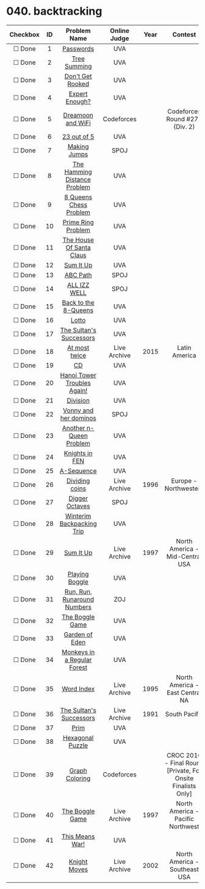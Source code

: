 # 040. backtracking


| Checkbox | ID | Problem Name|Online Judge|Year|Contest|Difficulty Level|
|:---:|:---:|:---:|:---:|:---:|:---:|:---:|
|&#9744; Done|1|[Passwords](https://uva.onlinejudge.org/index.php?option=onlinejudge&page=show_problem&problem=569)|UVA|||1|
|&#9744; Done|2|[Tree Summing](https://uva.onlinejudge.org/index.php?option=onlinejudge&page=show_problem&problem=48)|UVA|||1|
|&#9744; Done|3|[Don't Get Rooked](https://uva.onlinejudge.org/index.php?option=onlinejudge&page=show_problem&problem=580)|UVA|||1|
|&#9744; Done|4|[Expert Enough?](https://uva.onlinejudge.org/index.php?option=onlinejudge&page=show_problem&problem=3678)|UVA|||1|
|&#9744; Done|5|[Dreamoon and WiFi](http://codeforces.com/problemset/problem/476/B)|Codeforces||Codeforces Round #272 (Div. 2)|1|
|&#9744; Done|6|[23 out of 5](https://uva.onlinejudge.org/index.php?option=onlinejudge&page=show_problem&problem=1285)|UVA|||1|
|&#9744; Done|7|[Making Jumps](http://www.spoj.com/problems/MKJUMPS/)|SPOJ|||1|
|&#9744; Done|8|[The Hamming Distance Problem](https://uva.onlinejudge.org/index.php?option=onlinejudge&page=show_problem&problem=670)|UVA|||1|
|&#9744; Done|9|[8 Queens Chess Problem](https://uva.onlinejudge.org/index.php?option=onlinejudge&page=show_problem&problem=691)|UVA|||1|
|&#9744; Done|10|[Prime Ring Problem](https://uva.onlinejudge.org/index.php?option=onlinejudge&page=show_problem&problem=465)|UVA|||1|
|&#9744; Done|11|[The House Of Santa Claus](https://uva.onlinejudge.org/index.php?option=onlinejudge&page=show_problem&problem=227)|UVA|||1|
|&#9744; Done|12|[Sum It Up](https://uva.onlinejudge.org/index.php?option=onlinejudge&page=show_problem&problem=515)|UVA|||1|
|&#9744; Done|13|[ABC Path](http://www.spoj.com/problems/ABCPATH/)|SPOJ|||1|
|&#9744; Done|14|[ALL IZZ WELL](http://www.spoj.com/problems/ALLIZWEL/)|SPOJ|||1|
|&#9744; Done|15|[Back to the 8-Queens](https://uva.onlinejudge.org/index.php?option=onlinejudge&page=show_problem&problem=2026)|UVA|||1|
|&#9744; Done|16|[Lotto](https://uva.onlinejudge.org/index.php?option=onlinejudge&page=show_problem&problem=382)|UVA|||1|
|&#9744; Done|17|[The Sultan's Successors](https://uva.onlinejudge.org/index.php?option=onlinejudge&page=show_problem&problem=103)|UVA|||1|
|&#9744; Done|18|[At most twice](https://icpcarchive.ecs.baylor.edu/index.php?option=onlinejudge&page=show_problem&problem=5215)|Live Archive|2015|Latin America|1|
|&#9744; Done|19|[CD](https://uva.onlinejudge.org/index.php?option=onlinejudge&page=show_problem&problem=565)|UVA|||1|
|&#9744; Done|20|[Hanoi Tower Troubles Again!](https://uva.onlinejudge.org/index.php?option=onlinejudge&page=show_problem&problem=1217)|UVA|||1|
|&#9744; Done|21|[Division](https://uva.onlinejudge.org/index.php?option=onlinejudge&page=show_problem&problem=666)|UVA|||1|
|&#9744; Done|22|[Vonny and her dominos](http://www.spoj.com/problems/VONNY/)|SPOJ|||2|
|&#9744; Done|23|[Another n-Queen Problem](https://uva.onlinejudge.org/index.php?option=onlinejudge&page=show_problem&problem=2136)|UVA|||2|
|&#9744; Done|24|[Knights in FEN](https://uva.onlinejudge.org/index.php?option=onlinejudge&page=show_problem&problem=1363)|UVA|||2|
|&#9744; Done|25|[A-Sequence](https://uva.onlinejudge.org/index.php?option=onlinejudge&page=show_problem&problem=1871)|UVA|||2|
|&#9744; Done|26|[Dividing coins](https://icpcarchive.ecs.baylor.edu/index.php?option=onlinejudge&page=show_problem&problem=3584)|Live Archive|1996|Europe - Northwestern|3|
|&#9744; Done|27|[Digger Octaves](http://www.spoj.com/problems/UCI2009D/)|SPOJ|||3|
|&#9744; Done|28|[Winterim Backpacking Trip](https://uva.onlinejudge.org/index.php?option=onlinejudge&page=show_problem&problem=848)|UVA|||3|
|&#9744; Done|29|[Sum It Up](https://icpcarchive.ecs.baylor.edu/index.php?option=onlinejudge&page=show_problem&problem=3320)|Live Archive|1997|North America - Mid-Central USA|3|
|&#9744; Done|30|[Playing Boggle](https://uva.onlinejudge.org/index.php?option=onlinejudge&page=show_problem&problem=2258)|UVA|||3|
|&#9744; Done|31|[Run, Run, Runaround Numbers](http://acm.zju.edu.cn/onlinejudge/showProblem.do?problemCode=1275)|ZOJ|||3|
|&#9744; Done|32|[The Boggle Game](https://uva.onlinejudge.org/index.php?option=onlinejudge&page=show_problem&problem=545)|UVA|||3|
|&#9744; Done|33|[Garden of Eden](https://uva.onlinejudge.org/index.php?option=onlinejudge&page=show_problem&problem=942)|UVA|||3|
|&#9744; Done|34|[Monkeys in a Regular Forest](https://uva.onlinejudge.org/index.php?option=onlinejudge&page=show_problem&problem=717)|UVA|||3|
|&#9744; Done|35|[Word Index](https://icpcarchive.ecs.baylor.edu/index.php?option=onlinejudge&page=show_problem&problem=3393)|Live Archive|1995|North America - East Central NA|4|
|&#9744; Done|36|[The Sultan's Successors](https://icpcarchive.ecs.baylor.edu/index.php?option=onlinejudge&page=show_problem&problem=3228)|Live Archive|1991|South Pacific|4|
|&#9744; Done|37|[Prim](https://uva.onlinejudge.org/index.php?option=onlinejudge&page=show_problem&problem=1748)|UVA|||5|
|&#9744; Done|38|[Hexagonal Puzzle](https://uva.onlinejudge.org/index.php?option=onlinejudge&page=show_problem&problem=4387)|UVA|||6|
|&#9744; Done|39|[Graph Coloring](http://codeforces.com/problemset/problem/662/B)|Codeforces||CROC 2016 - Final Round [Private, For Onsite Finalists Only]|6|
|&#9744; Done|40|[The Boggle Game](https://icpcarchive.ecs.baylor.edu/index.php?option=onlinejudge&page=show_problem&problem=3477)|Live Archive|1997|North America - Pacific Northwest|7|
|&#9744; Done|41|[This Means War!](https://uva.onlinejudge.org/index.php?option=onlinejudge&page=show_problem&problem=2300)|UVA|||8|
|&#9744; Done|42|[Knight Moves](https://icpcarchive.ecs.baylor.edu/index.php?option=onlinejudge&page=show_problem&problem=502)|Live Archive|2002|North America - Southeast USA|10|
